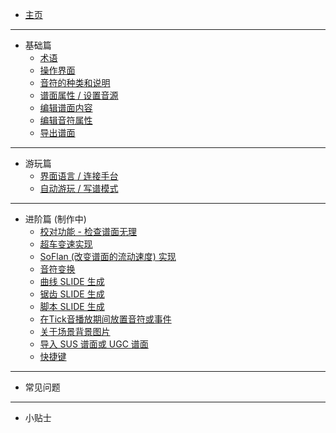 * [主页](/ "Margrete-zh")

***

* 基础篇
  * [术语](docs/terminologies)
  * [操作界面](docs/basic/basic-screen-desc)
  * [音符的种类和说明](docs/basic/basic-chart-regulation)
  * [谱面属性 / 设置音源](docs/basic/basic-chart-property)
  * [编辑谱面内容](docs/basic/basic-edit-chart)
  * [编辑音符属性](docs/basic/basic-change-note-attr)
  * [导出谱面](docs/basic/basic-export)

***

* 游玩篇
  * [界面语言 / 连接手台](docs/playing/playing-config)
  * [自动游玩 / 写谱模式](docs/playing/playing-autoplay)

***

* 进阶篇 (制作中)
  * [校对功能 - 检查谱面无理](advanced-proofread)
  * [超车变速实现](advanced-oikoshi)
  * [SoFlan (改变谱面的流动速度) 实现](advanced-softlanding)
  * [音符变换](advanced-transform)
  * [曲线 SLIDE 生成](advanced-insert-curved-slide)
  * [锯齿 SLIDE 生成](advanced-insert-zigzag-slide)
  * [脚本 SLIDE 生成](advanced-script-slide)
  * [在Tick音播放期间放置音符或事件](advanced-start-with-clicking)
  * [关于场景背景图片](advanced-fieldbg)
  * [导入 SUS 谱面或 UGC 谱面](advanced-import)
  * [快捷键](advanced-shortcut-keys)

***

* 常见问题

***

* 小贴士
